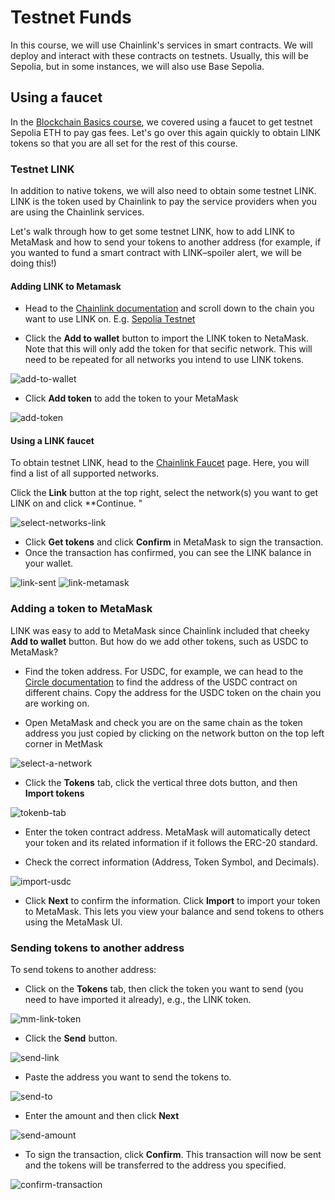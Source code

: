 # Testnet Funds

In this course, we will use Chainlink's services in smart contracts. We will deploy and interact with these contracts on testnets. Usually, this will be Sepolia, but in some instances, we will also use Base Sepolia.

## Using a faucet

In the [Blockchain Basics course](https://updraft.cyfrin.io/courses/blockchain-basics), we covered using a faucet to get testnet Sepolia ETH to pay gas fees. Let's go over this again quickly to obtain LINK tokens so that you are all set for the rest of this course.

### Testnet LINK

In addition to native tokens, we will also need to obtain some testnet LINK. LINK is the token used by Chainlink to pay the service providers when you are using the Chainlink services. 

Let's walk through how to get some testnet LINK, how to add LINK to MetaMask and how to send your tokens to another address (for example, if you wanted to fund a smart contract with LINK–spoiler alert, we will be doing this!)

#### Adding LINK to Metamask

- Head to the [Chainlink documentation](https://docs.chain.link/resources/link-token-contracts) and scroll down to the chain you want to use LINK on. E.g. [Sepolia Testnet](https://docs.chain.link/resources/link-token-contracts#sepolia-testnet)

- Click the **Add to wallet** button to import the LINK token to NetaMask. Note that this will only add the token for that secific network. This will need to be repeated for all networks you intend to use LINK tokens.

![add-to-wallet](/chainlink-fundamentals/2-smart-contract-and-solidity-fundamentals/assets/add-to-wallet.png)

- Click **Add token** to add the token to your MetaMask

![add-token](/chainlink-fundamentals/2-smart-contract-and-solidity-fundamentals/assets/add-token.png)

#### Using a LINK faucet

To obtain testnet LINK, head to the [Chainlink Faucet](https://faucets.chain.link/) page. Here, you will find a list of all supported networks.

Click the **Link** button at the top right, select the network(s) you want to get LINK on and click **Continue. "

![select-networks-link](/chainlink-fundamentals/2-smart-contract-and-solidity-fundamentals/assets/select-networks-link.png)

- Click **Get tokens** and click **Confirm** in MetaMask to sign the transaction.
- Once the transaction has confirmed, you can see the LINK balance in your wallet.

![link-sent](/chainlink-fundamentals/2-smart-contract-and-solidity-fundamentals/assets/link-sent.png)
![link-metamask](/chainlink-fundamentals/2-smart-contract-and-solidity-fundamentals/assets/link-metamask.png)

### Adding a token to MetaMask

LINK was easy to add to MetaMask since Chainlink included that cheeky **Add to wallet** button. But how do we add other tokens, such as USDC to MetaMask?

- Find the token address. For USDC, for example, we can head to the [Circle documentation](https://developers.circle.com/stablecoins/usdc-on-test-networks) to find the address of the USDC contract on different chains. Copy the address for the USDC token on the chain you are working on.

- Open MetaMask and check you are on the same chain as the token address you just copied by clicking on the network button on the top left corner in MetMask

![select-a-network](/chainlink-fundamentals/2-smart-contract-and-solidity-fundamentals/assets/select-a-network.png)

- Click the **Tokens** tab, click the vertical three dots button, and then **Import tokens**  

![tokenb-tab](/chainlink-fundamentals/2-smart-contract-and-solidity-fundamentals/assets/token-tab.png)

- Enter the token contract address. MetaMask will automatically detect your token and its related information if it follows the ERC-20 standard.

- Check the correct information (Address, Token Symbol, and Decimals).

![import-usdc](/chainlink-fundamentals/2-smart-contract-and-solidity-fundamentals/assets/import-usdc.png)

- Click **Next** to confirm the information. Click **Import** to import your token to MetaMask. This lets you view your balance and send tokens to others using the MetaMask UI.

### Sending tokens to another address

To send tokens to another address:

- Click on the **Tokens** tab, then click the token you want to send (you need to have imported it already), e.g., the LINK token.

![mm-link-token](/chainlink-fundamentals/2-smart-contract-and-solidity-fundamentals/assets/mm-link-token.png)

- Click the **Send** button.

![send-link](/chainlink-fundamentals/2-smart-contract-and-solidity-fundamentals/assets/send-link.png)

- Paste the address you want to send the tokens to.

![send-to](/chainlink-fundamentals/2-smart-contract-and-solidity-fundamentals/assets/send-to.png)

- Enter the amount and then click **Next**

![send-amount](/chainlink-fundamentals/2-smart-contract-and-solidity-fundamentals/assets/send-amount.png)

- To sign the transaction, click **Confirm**. This transaction will now be sent and the tokens will be transferred to the address you specified. 

![confirm-transaction](/chainlink-fundamentals/2-smart-contract-and-solidity-fundamentals/assets/confirm-transaction.png)
